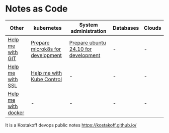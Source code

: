 # Notes as Code

|Other|kubernetes|System administration|Databases|Clouds|
| --- | --- | --- |---| --- |
|[Help me with GIT](/docks/help-me-with-git.md)|[Prepare microk8s for development](/docks/ubuntu24-microk8s.md)|[Prepare ubuntu 24.10 for development](/docks/ubuntu24-for-work.md)|-|-|
|[Help me with SSL](/docks/help-me-with-ssl.md)|[Help me with Kube Control](/docks/help-me-with-kube-control.md)|-|-|-|
|[Help me with docker](/docks/help-me-with-docker.md)|-|-|-|-|


It is a Kostakoff devops public notes https://kostakoff.github.io/
